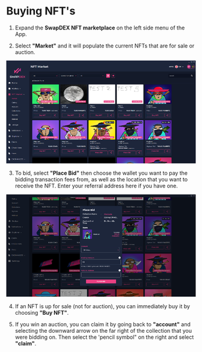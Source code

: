 # Buying NFT's

1. Expand the **SwapDEX NFT marketplace** on the left side menu of the App.

2. Select **"Market"** and it will populate the current NFTs that are for sale or auction.

<div align="center">
    <img src="../assets/marketplace_buy1.png" alt="SwapDEX Wallet">
</div>

3. To bid, select **"Place Bid"** then choose the wallet you want to pay the bidding transaction fees from, as well as the location that you want to receive the NFT. Enter your referral address here if you have one.

<div align="center">
    <img src="../assets/marketplace_buy2.png" alt="SwapDEX Wallet">
</div>

4. If an NFT is up for sale (not for auction), you can immediately buy it by choosing **"Buy NFT"**.

5. If you win an auction, you can claim it by going back to **"account"** and selecting the downward arrow on the far right of the collection that you were bidding on. Then select the 'pencil symbol" on the right and select **"claim"**.


